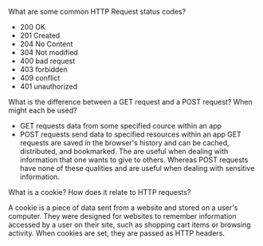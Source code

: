 What are some common HTTP Request status codes?
- 200 OK
- 201 Created
- 204 No Content
- 304 Not modified
- 400 bad request
- 403 forbidden
- 409 conflict
- 401 unauthorized

What is the difference between a GET request and a POST request? When might each be used?
- GET requests data from some specified cource within an app
- POST requests send data to specified resources within an app
GET requests are saved in the browser's history and can be cached, distributed, and bookmarked. The are useful when dealing with information that one wants to give to others. Whereas POST requests have none of these qualities and are useful when dealing with sensitive information.

What is a cookie? How does it relate to HTTP requests?

A cookie is a piece of data sent from a website and stored on a user's computer. They were designed for websites to remember information accessed by a user on their site, such as shopping cart items or browsing activity. When cookies are set, they are passed as HTTP headers.

